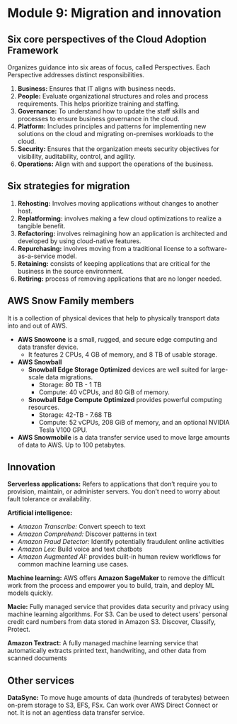 # Module 9: Migration and innovation
## Six core perspectives of the Cloud Adoption Framework
Organizes guidance into six areas of focus, called Perspectives. Each Perspective addresses distinct responsibilities.
1. **Business:** Ensures that IT aligns with business needs.
1. **People:** Evaluate organizational structures and roles and process requirements. This helps prioritize training and staffing.
1. **Governance:** To understand how to update the staff skills and processes to ensure business governance in the cloud.
1. **Platform:** Includes principles and patterns for implementing new solutions on the cloud and migrating on-premises workloads to the cloud.
1. **Security:** Ensures that the organization meets security objectives for visibility, auditability, control, and agility.
1. **Operations:** Align with and support the operations of the business.

## Six strategies for migration
1. **Rehosting:** Involves moving applications without changes to another host.
1. **Replatforming:** involves making a few cloud optimizations to realize a tangible benefit.
1. **Refactoring:** involves reimagining how an application is architected and developed by using cloud-native features.
1. **Repurchasing:** involves moving from a traditional license to a software-as-a-service model.
1. **Retaining:** consists of keeping applications that are critical for the business in the source environment.
1. **Retiring:** process of removing applications that are no longer needed.

## AWS Snow Family members
It is a collection of physical devices that help to physically transport data into and out of AWS.
- **AWS Snowcone** is a small, rugged, and secure edge computing and data transfer device. 
    - It features 2 CPUs, 4 GB of memory, and 8 TB of usable storage.
- **AWS Snowball**
    - **Snowball Edge Storage Optimized** devices are well suited for large-scale data migrations. 
        - Storage: 80 TB - 1 TB 
        - Compute: 40 vCPUs, and 80 GiB of memory.
    - **Snowball Edge Compute Optimized** provides powerful computing resources. 
        - Storage: 42-TB - 7.68 TB 
        - Compute: 52 vCPUs, 208 GiB of memory, and an optional NVIDIA Tesla V100 GPU.
- **AWS Snowmobile** is a data transfer service used to move large amounts of data to AWS. Up to 100 petabytes.

## Innovation
**Serverless applications:** Refers to applications that don’t require you to provision, maintain, or administer servers. You don’t need to worry about fault tolerance or availability.

**Artificial intelligence:**
 - *Amazon Transcribe:* Convert speech to text
 - *Amazon Comprehend:* Discover patterns in text
 - *Amazon Fraud Detector:* Identify potentially fraudulent online activities
 - *Amazon Lex:* Build voice and text chatbots
 - *Amazon Augmented AI:* provides built-in human review workflows for common machine learning use cases.

**Machine learning:** AWS offers **Amazon SageMaker** to remove the difficult work from the process and empower you to build, train, and deploy ML models quickly.

**Macie:** Fully managed service that provides data security and privacy using machine learning algorithms. For S3. Can be used to detect users' personal credit card numbers from data stored in Amazon S3. Discover, Classify, Protect.

**Amazon Textract:** A fully managed machine learning service that automatically extracts printed text, handwriting, and other data from scanned documents

## Other services
**DataSync:** To move huge amounts of data (hundreds of terabytes) between on-prem storage to S3, EFS, FSx. Can work over AWS Direct Connect or not. It is not an agentless data transfer service. 